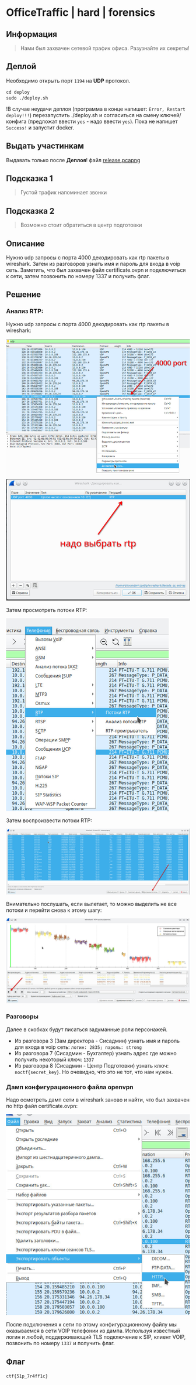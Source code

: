 # OfficeTraffic | hard | forensics

## Информация
> Нами был захвачен сетевой трафик офиса. Разузнайте их секреты!

## Деплой
Необходимо открыть порт `1194` на **UDP** протокол.
```
cd deploy
sudo ./deploy.sh
```
!В случае неудачи деплоя (программа в конце напишет: `Error, Restart deploy!!!`) перезапустить ./deploy.sh и согласиться на смену ключей/конфига (предложат ввести `yes` - надо ввести `yes`). Пока не напишет `Success!` и запустит docker.

## Выдать участинкам
Выдавать только после **Деплоя**!
файл [release.pcapng](public/release.pcapng)

## Подсказка 1
> Густой трафик напоминает звонки

## Подсказка 2
> Возможно стоит обратиться в центр подготовки

## Описание
Нужно udp запросы с порта 4000 декодировать как rtp пакеты в wireshark. Затем из разговоров узнать имя и пароль для входа в voip сеть. Заметить, что был захвачен файл certificate.ovpn и подключиться к сети, затем позвонить по номеру 1337 и получить флаг.

## Решение
### Анализ RTP:
Нужно udp запросы с порта 4000 декодировать как rtp пакеты в wireshark:

![wireshark_decode](./img/wireshark_decode.jpg)
![wireshark_decode_2](./img/wireshark_decode_2.jpg)

Затем просмотреть потоки RTP:

![RTP](./img/RTP.jpg)

Затем воспроизвести потоки RTP:

![RTP_2](./img/RTP_2.jpg)

Внимательно послушать, если вылетает, то можно выделить не все потоки и перейти снова к этому шагу:

![RTP_3](./img/RTP_3.jpg)
### Разговоры
Далее в скобках будут писаться задуманные роли персонажей.

- Из разговора 3 (Зам директора - Сисадмин) узнать имя и пароль для входа в voip сеть: `логин: 2835; пароль: strong`
- Из разговора 7 (Сисадмин - Бухгалтер) узнать адрес где можно получить некоторый ключ: `1337`
- Из разговора 8 (Сисадмин - Центр Подготовки) узнать ключ: `noctf{secret_key}`. Но очевидно, что это не тот, что нам нужен.

### Дамп конфигурационного файла openvpn
Надо осмотреть дамп сети в wireshark заново и найти, что был захвачен по http файл certificate.ovpn:

![http](./img/http.jpg)

После подключения к сети по этому конфигурационному файлу мы оказываемся в сети VOIP телефонии из дампа. Используя известный логин и любой, поддерживающий TLS подключение к SIP, клиент VOIP, позвонить по номеру `1337` и получить флаг.

## Флаг
`ctf{51p_7r4ff1c}`

